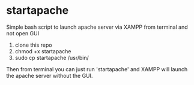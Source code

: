startapache
===========

Simple bash script to launch apache server via XAMPP from terminal and not open GUI

1) clone this repo
2) chmod +x startapache
3) sudo cp startapache /usr/bin/

Then from terminal you can just run 'startapache' and XAMPP will launch the apache server without the GUI.
